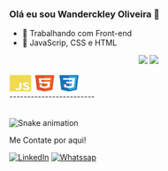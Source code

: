 ### Olá eu sou Wanderckley Oliveira 👋

- 🔭 Trabalhando com Front-end
- 🌱 JavaScrip, CSS e HTML

<div align="center"
  <a href="https://github.com/WanderckleyOliveira">
  <img height="180em" src="https://github-readme-stats.vercel.app/api?username=wanderckleyoliveira&show_icons=true&theme=tokyonight"/>
  <img height="180em" src="https://github-readme-stats.vercel.app/api/top-langs/?username=wanderckleyoliveira&layout=compact&theme=tokyonight"/>
</div>

<div style="display: inline_block"><br>
  <img align="center" alt="Rafa-Js" height="30" width="40" src="https://raw.githubusercontent.com/devicons/devicon/master/icons/javascript/javascript-plain.svg">
  <img align="center" alt="Rafa-HTML" height="30" width="40" src="https://raw.githubusercontent.com/devicons/devicon/master/icons/html5/html5-original.svg">
  <img align="center" alt="Rafa-CSS" height="30" width="40" src="https://raw.githubusercontent.com/devicons/devicon/master/icons/css3/css3-original.svg">
</div>
------------------------

<div style="display: inline_block"><br>
  
  ![Snake animation](https://github.com/wanderckleyoliveira/wanderckleyoliveira/blob/output/github-contribution-grid-snake.svg)

</div>

Me Contate por aqui!

[![LinkedIn](https://img.shields.io/badge/LinkedIn-0077B5?style=for-the-badge&logo=linkedin&logoColor=white)](https://www.linkedin.com/in/wanderckley-oliveira-dev/)
[![Whatssap](https://img.shields.io/badge/WhatsApp-25D366?style=for-the-badge&logo=whatsapp&logoColor=white)](https://api.whatsapp.com/send?phone=5592991064072)

